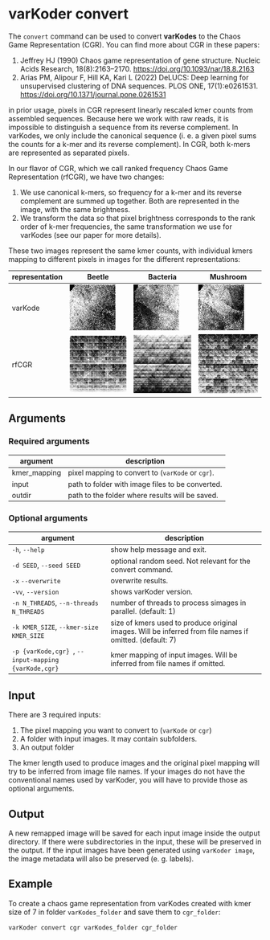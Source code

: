# varKoder convert

The `convert` command can be used to convert **varKodes** to the Chaos Game Representation (CGR). You can find more about CGR in these papers:

1. Jeffrey HJ (1990) Chaos game representation of gene structure. Nucleic Acids Research, 18(8):2163–2170. https://doi.org/10.1093/nar/18.8.2163
2. Arias PM, Alipour F, Hill KA, Kari L (2022) DeLUCS: Deep learning for unsupervised clustering of DNA sequences. PLOS ONE, 17(1):e0261531. https://doi.org/10.1371/journal.pone.0261531

in prior usage, pixels in CGR represent linearly rescaled kmer counts from assembled sequences. Because here we work with raw reads, it is impossible to distinguish a sequence from its reverse complement. In varKodes, we only include the canonical sequence (i. e. a given pixel sums the counts for a k-mer and its reverse complement). In CGR, both k-mers are represented as separated pixels. 

In our flavor of CGR, which we call ranked frequency Chaos Game Representation (rfCGR), we have two changes:
1. We use canonical k-mers, so frequency for a k-mer and its reverse complement are summed up together. Both are represented in the image, with the same brightness.
2. We transform the data so that pixel brightness corresponds to the rank order of k-mer frequencies, the same transformation we use for varKodes (see our paper for more details). 

These two images represent the same kmer counts, with individual kmers mapping to different pixels in images for the different representations:

| representation | Beetle | Bacteria | Mushroom |
| ----- | ----- |  ----- | ----- |
| varKode | ![Beetle varKode](Animalia_Cerambycidae_SRR15249224@00010000K+varKode+k7.png) | ![Bacteria varKode](Bacteria_Mycoplasma_SRR2101396@00200000K+varKode+k7.png) |  ![Mushroom varKode](Fungi_Amanitaceae_SRR15292413@00010000K+varKode+k7.png)  |  
| rfCGR | ![Beetle CGR](Animalia_Cerambycidae_SRR15249224@00010000K+cgr+k7.png) | ![Bacteria CGR](Bacteria_Mycoplasma_SRR2101396@00200000K+cgr+k7.png) |  ![Mushroom CGR](Fungi_Amanitaceae_SRR15292413@00010000K+cgr+k7.png)  | 



## Arguments

### Required arguments
| argument | description |
| --- | --- |
|  kmer_mapping  |         pixel mapping to convert to (`varKode` or `cgr`). |
|  input  |                path to folder with image files to be converted. |
|  outdir  |               path to the folder where results will be saved. | 
### Optional arguments
| argument | description |
| --- | --- |
| `-h`, `--help` | show help message and exit. |
| `-d SEED`, `--seed SEED` |  optional random seed. Not relevant for the convert command. |
| `-x` `--overwrite` | overwrite results. | 
| `-vv`, `--version` |  shows varKoder version. |
| `-n N_THREADS`, `--n-threads N_THREADS` | number of threads to process simages in parallel. (default: 1) |
| `-k KMER_SIZE`, `--kmer-size KMER_SIZE` | size of kmers used to produce original images. Will be inferred from file names if omitted. (default: 7) |
| `-p {varKode,cgr} `, `--input-mapping {varKode,cgr}` | kmer mapping of input images. Will be inferred from file names if omitted. |

## Input

There are 3 required inputs:
1. The pixel mapping you want to convert to (`varKode` or `cgr`)
2. A folder with input images. It may contain subfolders.
3. An output folder

The kmer length used to produce images and the original pixel mapping will try to be inferred from image file names. If your images do not have the conventional names used by varKoder, you will have to provide those as optional arguments.


## Output

A new remapped image will be saved for each input image inside the output directory. If there were subdirectories in the input, these will be preserved in the output. If the input images have been generated using `varKoder image`, the image metadata will also be preserved (e. g. labels).

## Example

To create a chaos game representation from varKodes created with kmer size of 7 in folder `varKodes_folder` and save them to `cgr_folder`:

```bash
varKoder convert cgr varKodes_folder cgr_folder
```


